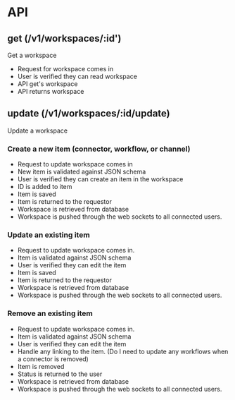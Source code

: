 # API

## get (/v1/workspaces/:id')

Get a workspace

* Request for workspace comes in
* User is verified they can read workspace
* API get's workspace
* API returns workspace

## update (/v1/workspaces/:id/update)

Update a workspace

### Create a new item (connector, workflow, or channel)

* Request to update workspace comes in
* New item is validated against JSON schema
* User is verified they can create an item in the workspace
* ID is added to item
* Item is saved
* Item is returned to the requestor
* Workspace is retrieved from database
* Workspace is pushed through the web sockets to all connected users.

### Update an existing item

* Request to update workspace comes in.
* Item is validated against JSON schema
* User is verified they can edit the item
* Item is saved
* Item is returned to the requestor
* Workspace is retrieved from database
* Workspace is pushed through the web sockets to all connected users.

### Remove an existing item

* Request to update workspace comes in.
* Item is validated against JSON schema
* User is verified they can edit the item
* Handle any linking to the item. (Do I need to update any workflows when a connector is removed)
* Item is removed
* Status is returned to the user
* Workspace is retrieved from database
* Workspace is pushed through the web sockets to all connected users.
